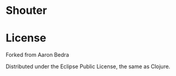 Shouter
==

License
==

Forked from Aaron Bedra

Distributed under the Eclipse Public License, the same as Clojure.
